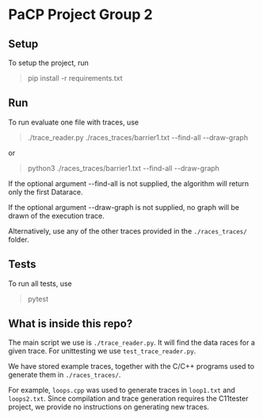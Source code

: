 # PaCP Project Group 2

## Setup

To setup the project, run

> pip install -r requirements.txt

## Run

To run evaluate one file with traces, use

> ./trace_reader.py ./races_traces/barrier1.txt --find-all --draw-graph

or

> python3 ./races_traces/barrier1.txt --find-all --draw-graph

If the optional argument --find-all is not supplied, the algorithm will return only the first Datarace.

If the optional argument --draw-graph is not supplied, no graph will be drawn of the execution trace.

Alternatively, use any of the other traces provided in the `./races_traces/` folder.

## Tests

To run all tests, use
> pytest

## What is inside this repo?

The main script we use is `./trace_reader.py`. It will find the data races for a given trace. For unittesting we use `test_trace_reader.py`.

We have stored example traces, together with the C/C++ programs used to generate them in `./races_traces/`.

For example, `loops.cpp` was used to generate traces in `loop1.txt` and `loops2.txt`.
Since compilation and trace generation requires the C11tester project, we provide no instructions on generating new traces.

